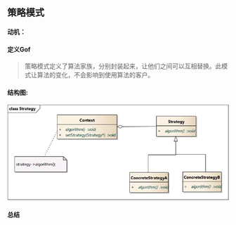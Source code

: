 ## 策略模式

#### 动机：



#### 定义Gof

> 策略模式定义了算法家族，分别封装起来，让他们之间可以互相替换。此模式让算法的变化，不会影响到使用算法的客户。

#### 结构图:

![](https://github.com/chjXu/DesignPattern/blob/main/figures/strategy.png)

#### 总结

